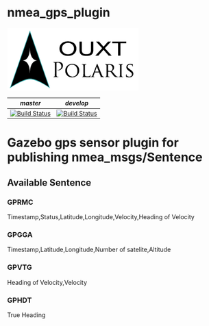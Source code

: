 # nmea_gps_plugin

![Developed By OUXT Polaris](img/logo.png "Logo")

| *master* | *develop* |
|----------|-----------|
|[![Build Status](https://travis-ci.org/OUXT-Polaris/nmea_gps_plugin.svg?branch=master)](https://travis-ci.org/OUXT-Polaris/nmea_gps_plugin)|[![Build Status](https://travis-ci.org/OUXT-Polaris/nmea_gps_plugin.svg?branch=develop)](https://travis-ci.org/OUXT-Polaris/nmea_gps_plugin)|

# Gazebo gps sensor plugin for publishing nmea_msgs/Sentence

## Available Sentence

### GPRMC
Timestamp,Status,Latitude,Longitude,Velocity,Heading of Velocity

### GPGGA
Timestamp,Latitude,Longitude,Number of satelite,Altitude

### GPVTG
Heading of Velocity,Velocity

### GPHDT
True Heading